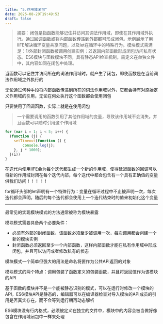 ```yaml
---
title: "5.作用域闭包"
date: 2025-08-20T19:49:53
draft: false
---
```


> 摘要：闭包是指函数能够记住并访问其词法作用域，即使在其作用域外执行。通过回调函数或将内部函数传递到外部都可形成闭包。示例展示了用IIFE解决循环变量共享问题，以及let在循环中的特殊行为。模块模式需满足：1)外部封闭函数被调用创建实例；2)返回内部函数形成闭包访问私有状态。ES6模块与函数模块不同，具有静态API检查机制，需定义在单独文件中，其内容如同在闭包中处理。

当函数可以记住并访问所在的词法作用域时，就产生了闭包，即使函数是在当前词法作用域之外执行的

无论通过何种手段将内部函数传递到所在的词法作用域以外，它都会持有对原始定义作用域的引用，无论在何处执行这个函数都会使用闭包

只要使用了回调函数，实际上就是在使用闭包

> 一个需要调用的函数引用了其他作用域的变量，导致该作用域不会消失，并且函数可以随时引用这个作用域

```js
for (var i = 1; i < 5; i++) {
  (function (j) {
    setTimeout(function () {
        console.log(j); 
    }, j * 1000);
  }(i))
}
```

在迭代内使用IIFE会为每个迭代都生成一个新的作用域，使得延迟函数的回调可以将新的作用域封闭在每个迭代内部，每个迭代中都会包含有一个具有正确值的变量供我们访问！！！！！

for循环头部的let声明有一个特殊行为：变量在循环过程中不止被声明一次，每次迭代都会声明。随后的每个迭代都会使用上一个迭代结束时的值来初始化这个变量

---

最常见的实现模块模式的方法通常被称为模块暴露

模块模式需要具备两个必要条件：

- 必须有外部的封闭函数，该函数必须至少被调用一次，每次调用都会创建一个新的模块实例
- 封闭函数必须返回至少一个内部函数，这样内部函数才能在私有作用域中形成闭包，并且可以访问或者修改私有的状态

模块模式一个简单但强大的用法是命名将要作为公共API返回的对象

模块模式的两个特点：调用包装了函数定义的包装函数，并且将返回值作为该模块的API

基于函数的模块并不是一个能被静态识别的模式，可以在运行时修改一个模块的API，ES6模块API是静态的，编辑器可以在编译器检查对导入模块的API成员的引用是否真实存在，而不会等到运行期再动态解析

ES6模块没有行内格式，必须被定义在独立的文件中，模块中的内容会被当做好像包含在作用域闭包中一样来处理

